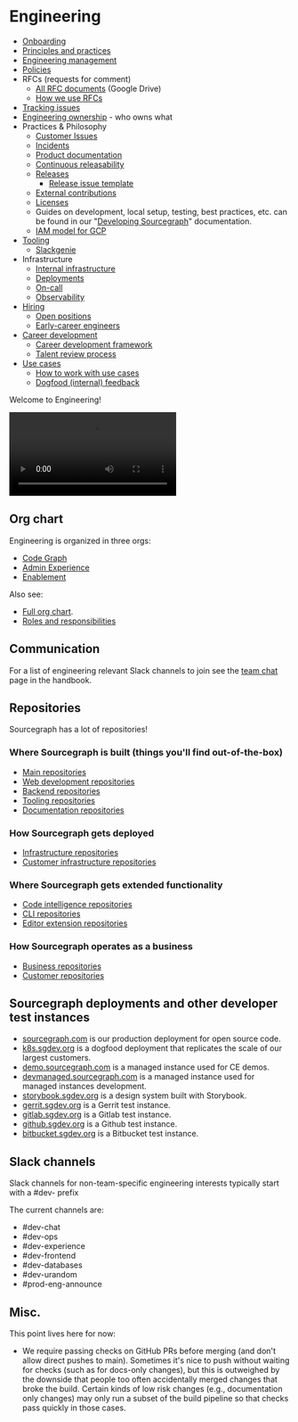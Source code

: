 # Engineering

- [Onboarding](onboarding/index.md)
- [Principles and practices](process/principles-and-practices.md)
- [Engineering management](tools/engineering-management.md)
- [Policies](policies/index.md)
- RFCs (requests for comment)
  - [All RFC documents](https://drive.google.com/drive/folders/1zP3FxdDlcSQGC1qvM9lHZRaHH4I9Jwwa) (Google Drive)
  - [How we use RFCs](../../../company-info-and-process/communication/rfcs/index.md)
- [Tracking issues](process/tracking_issues.md)
- [Engineering ownership](process/engineering_ownership.md) - who owns what
- Practices & Philosophy
  - [Customer Issues](../../ce-support/support/process/engaging-other-teams.md)
  - [Incidents](process/incidents/index.md)
  - [Product documentation](process/product_documentation.md)
  - [Continuous releasability](tools/continuous_releasability.md)
  - [Releases](process/releases/index.md)
    - [Release issue template](process/releases/release_issue_template.md)
  - [External contributions](process/external_contributions.md)
  - [Licenses](process/licenses.md)
  - Guides on development, local setup, testing, best practices, etc. can be found in our "[Developing Sourcegraph](https://docs.sourcegraph.com/dev)" documentation.
  - [IAM model for GCP](process/engineering_iam_model.md)
- [Tooling](tools/index.md)
  - [Slackgenie](tools/slackgenie.md)
- Infrastructure
  - [Internal infrastructure](tools/infrastructure/index.md)
  - [Deployments](process/deployments/index.md)
  - [On-call](process/incidents/on_call.md)
  - [Observability](tools/observability/index.md)
- [Hiring](hiring/index.md)
  - [Open positions](hiring/index.md#open-positions)
  - [Early-career engineers](hiring/early-career-engineers.md)
- [Career development](career-development/index.md)
  - [Career development framework](career-development/framework.md)
  - [Talent review process](career-development/talent-review-process.md)
- [Use cases](../../../strategy-goals/strategy/index.md#use-cases)
  - [How to work with use cases](../../../strategy-goals/strategy/working-with-use-cases.md)
  - [Dogfood (internal) feedback](../team-culture/feedback-dogfood.md)

Welcome to Engineering!

<video controls src="https://storage.googleapis.com/sourcegraph-assets/handbook/Engineering%20Dept%20Video.mp4"></video>

## Org chart

Engineering is organized in three orgs:

- [Code Graph](code-graph/index.md)
- [Admin Experience](admin-exp/index.md)
- [Enablement](enablement/index.md)

Also see:

- [Full org chart](team/index.md).
- [Roles and responsibilities](roles/index.md)

## Communication

For a list of engineering relevant Slack channels to join see the [team chat](../../../company-info-and-process/communication/team_chat.md#engineering) page in the handbook.

## Repositories

Sourcegraph has a lot of repositories!

### Where Sourcegraph is built (things you'll find out-of-the-box)

- [Main repositories](https://github.com/sourcegraph?utf8=%E2%9C%93&q=repo-type-main&type=&language=)
- [Web development repositories](https://github.com/sourcegraph?utf8=%E2%9C%93&q=repo-type-web&type=&language=)
- [Backend repositories](https://github.com/sourcegraph?utf8=%E2%9C%93&q=repo-type-backend&type=&language=)
- [Tooling repositories](https://github.com/sourcegraph?utf8=%E2%9C%93&q=repo-type-tooling&type=&language=)
- [Documentation repositories](https://github.com/sourcegraph?utf8=%E2%9C%93&q=repo-type-docs&type=&language=)

### How Sourcegraph gets deployed

- [Infrastructure repositories](https://github.com/sourcegraph?utf8=%E2%9C%93&q=repo-type-infrastructure&type=&language=)
- [Customer infrastructure repositories](https://github.com/sourcegraph?utf8=%E2%9C%93&q=repo-type-infrastructure+repo-type-customer&type=&language=)

### Where Sourcegraph gets extended functionality

- [Code intelligence repositories](https://github.com/sourcegraph?utf8=%E2%9C%93&q=repo-type-codeintel&type=&language=)
- [CLI repositories](https://github.com/sourcegraph?utf8=%E2%9C%93&q=repo-type-cli&type=&language=)
- [Editor extension repositories](https://github.com/sourcegraph?utf8=%E2%9C%93&q=repo-type-editor&type=&language=)

### How Sourcegraph operates as a business

- [Business repositories](https://github.com/sourcegraph?utf8=%E2%9C%93&q=repo-type-business&type=&language=)
- [Customer repositories](https://github.com/sourcegraph?utf8=%E2%9C%93&q=repo-type-customer&type=&language=)

## Sourcegraph deployments and other developer test instances

- [sourcegraph.com](https://sourcegraph.com) is our production deployment for open source code.
- [k8s.sgdev.org](https://k8s.sgdev.org) is a dogfood deployment that replicates the scale of our largest customers.
- [demo.sourcegraph.com](https://demo.sourcegraph.com) is a managed instance used for CE demos.
- [devmanaged.sourcegraph.com](https://devmanaged.sourcegraph.com) is a managed instance used for managed instances development.
- [storybook.sgdev.org](http://storybook.sgdev.org) is a design system built with Storybook.
- [gerrit.sgdev.org](https://gerrit.sgdev.org) is a Gerrit test instance.
- [gitlab.sgdev.org](https://gitlab.sgdev.org) is a Gitlab test instance.
- [github.sgdev.org](https://github.sgdev.org) is a Github test instance.
- [bitbucket.sgdev.org](https://bitbucket.sgdev.org) is a Bitbucket test instance.

## Slack channels

Slack channels for non-team-specific engineering interests typically start with a #dev- prefix

The current channels are:

- #dev-chat
- #dev-ops
- #dev-experience
- #dev-frontend
- #dev-databases
- #dev-urandom
- #prod-eng-announce

## Misc.

This point lives here for now:

- We require passing checks on GitHub PRs before merging (and don't allow direct pushes to main). Sometimes it's nice to push without waiting for checks (such as for docs-only changes), but this is outweighed by the downside that people too often accidentally merged changes that broke the build. Certain kinds of low risk changes (e.g., documentation only changes) may only run a subset of the build pipeline so that checks pass quickly in those cases.
